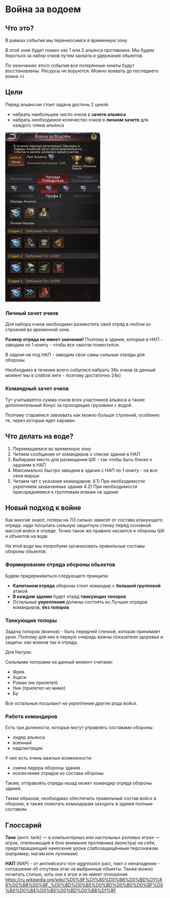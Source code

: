 # Война за водоем

## Что это?
В рамках события мы перенеосимся в временную зону

В этой зоне будет помио нас 1 или 2 альянса противника. 
Мы будем бороться за набор очков путем захвата и удержания обьектов.

По окончанию этого события все потерянные юниты будут восстановлены. 
Ресурсы не воруются.
Можно воевать до последнего воина =)

## Цели

Перед альянсом стоит задача достичь 2 цеелй:
- набрать наибольшее число очков в **зачете альянса**
- набрать необходимое количество очков в **личном зачете** для каждого члена альянса



<img alt="Награды за воду" src="Screenshot_2025.01.31_16.54.06.959.png" width="300" />

### Личный зачет очков

Для набора очков необходимо разместить свой отряд в любом из строений во временной зоне.

**Размер отряда не имеет значения!**
Поэтому в здания, которые в НАП - заводим по 1 юниту - чтобы все смогли поместится.

В задния не под НАП - заводим свои самы сильные отряды для обороны.

Необходимо в течение всего событися набрать 36к очков (в данный момент мы в слабой лиге - поэтому достаточно 24к)

### Командный зачет очков

Тут учитывается сумма очков всех участников альянса а также дополнительный бонус за проходящие грузовики с водой.

Поэтому стараемся завоевать как можно больше строений, особенно те, через которые идет караван.

## Что делать на воде?

1) Перемещаемся во временную зону
2) Читаем сообщения от командиров о списке зданий в НАП
3) Выбираем место для размещения ШК - так чтобы быть ближе к задниям в НАП
3) Максимально быстро заводим в здания с НАП по 1 юниту - на все свои марши
4) Читаем чат с указания командиров:
    4.1) При необходимости укрепляем захваченные здания
    4.2) При необходимости присоредняемся к групповым атакам на здания
    

## Новый подход к войне

Как многие знают, потери на ЛЗ сильно зависят от состава атакующего отряда: надо посылать сильную защитную стенку перед основной массой войск в отряде. 
Точно такое же правило касается и обороны ШК и объектов на воде.

На этой воде мы попробуем организовать правильные составы обороны обьектов.

### Формирование отряда обороны обьектов
Будем придерживаться следующего принципа:
- **Капитаном отряда** обороны стоит командир с **большей групповой** атакой
- **В каждом здании** будет отряд **танкующих топоров**
- Остальные **укрепления** должны состоять из Лучших отрядов командиров, **без топоров**

### Танкующие топоры
Задача топоров (воинов) - быть передней стенкой, которая принимает урон. Поэтому для них в первую очередь важны показатели здоровья и защиты: как воинов так и отряда.

Для Натули: 

Сильными топорами на данный момент считаем: 
- Фрея
- Ацаси
- Роман (не прилетел)
- Ник (прилетел но мимо)
- Бу

Все остальные посылают на укрепления другие рода войск.

### Работа командиров
Есть три должности, которые могут управлять составами обороны:
- лидер альянса
- военный 
- надсмотрщик

У них есть очень важные возможности:
- смена лидера обороны здания
- исключение отрядов из состава обороны

Также, отправлять отряды назад может командир отряда обороны здания.

Такми образом, необходимо обеспечить правильный состав войск в обороне, а также помогать командирам заходить в здания полным составом.



## Глоссарий
**Танк** (англ. tank) — в компьютерных или настольных ролевых играх — игрок, отвлекающий в бою внимание противника (монстра) на себя, предотвращающий нанесение урона слабозащищённым персонажам (например, магам или лучникам)

**НАП** (NAP) - от английского non-aggression pact, пакт о ненападении - соглашение об отсутвии атак на выбранные обьекты. 
Также можно почитать статью, хоть она к игре и не имеет отношения  https://ru.wikipedia.org/wiki/%D0%9F%D1%80%D0%B8%D0%BD%D1%86%D0%B8%D0%BF_%D0%BD%D0%B5%D0%BD%D0%B0%D0%BF%D0%B0%D0%B4%D0%B5%D0%BD%D0%B8%D1%8F 